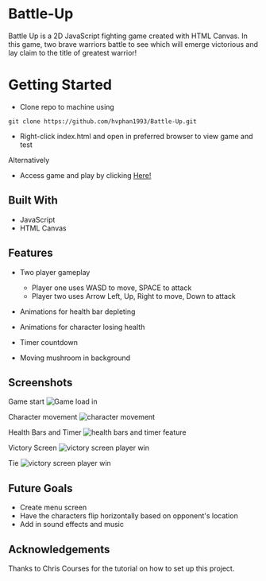 # Battle-Up
Battle Up is a 2D JavaScript fighting game created with HTML Canvas.
In this game, two brave warriors battle to see which will emerge victorious and lay claim to the title of greatest warrior!

# Getting Started
- Clone repo to machine using 
``` 
git clone https://github.com/hvphan1993/Battle-Up.git 
```
- Right-click index.html and open in preferred browser to view game and test  

Alternatively
- Access game and play by clicking [Here!](https://hvphan1993.github.io/Battle-Up/)

## Built With
- JavaScript
- HTML Canvas

## Features
- Two player gameplay
    - Player one uses WASD to move, SPACE to attack
    - Player two uses Arrow Left, Up, Right to move, Down to attack

- Animations for health bar depleting
- Animations for character losing health
- Timer countdown
- Moving mushroom in background

## Screenshots

Game start
![Game load in](../Battle-Up/img/screenshots/gamestart.png)

Character movement
![character movement](../Battle-Up/img/screenshots/charactermove.png)

Health Bars and Timer
![health bars and timer feature](../Battle-Up/img/screenshots/healthbarstimer.png)

Victory Screen
![victory screen player win](../Battle-Up/img/screenshots/victory.png)

Tie
![victory screen player win](../Battle-Up/img/screenshots/tie.png)

##  Future Goals
- Create menu screen
- Have the characters flip horizontally based on opponent's location
- Add in sound effects and music

## Acknowledgements
Thanks to Chris Courses for the tutorial on how to set up this project. 


